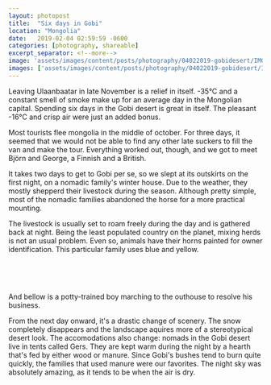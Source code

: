 ```yaml
---
layout: photopost
title:  "Six days in Gobi"
location: "Mongolia"
date:   2019-02-04 02:59:59 -0600
categories: [photography, shareable]
excerpt_separator: <!--more-->
image: 'assets/images/content/posts/photography/04022019-gobidesert/IMG_5718.jpg'
images: ['assets/images/content/posts/photography/04022019-gobidesert/IMG_5467.jpg', 'assets/images/content/posts/photography/04022019-gobidesert/IMG_5471.jpg', 'assets/images/content/posts/photography/04022019-gobidesert/IMG_5478.jpg', 'assets/images/content/posts/photography/04022019-gobidesert/IMG_5486.jpg', 'assets/images/content/posts/photography/04022019-gobidesert/IMG_5524.jpg', 'assets/images/content/posts/photography/04022019-gobidesert/IMG_5586.jpg', 'assets/images/content/posts/photography/04022019-gobidesert/IMG_5626.jpg', 'assets/images/content/posts/photography/04022019-gobidesert/IMG_5637.jpg', 'assets/images/content/posts/photography/04022019-gobidesert/IMG_5653.jpg', 'assets/images/content/posts/photography/04022019-gobidesert/IMG_5716.jpg', 'assets/images/content/posts/photography/04022019-gobidesert/IMG_5880.jpg']
---
```

Leaving Ulaanbaatar in late November is a relief in itself. -35°C and a constant smell of smoke make up for an average day in the Mongolian capital. Spending six days in the Gobi desert is great in itself. The pleasant -16°C and crisp air were just an added bonus.

Most tourists flee mongolia in the middle of october. For three days, it seemed that we would not be able to find any other late suckers to fill the van and make the tour. Everything worked out, though, and we got to meet Björn and George, a Finnish and a British.<!--more-->

It takes two days to get to Gobi per se, so we slept at its outskirts on the first night, on a nomadic family's winter house. Due to the weather, they mostly shepperd their livestock during the season. Although pretty simple, most of the nomadic families abandoned the horse for a more practical mounting.
<span class="image fit" style="margin-bottom:4.5em; margin-top:0.8em">
  <img src="{{ site.baseurl }}/assets/images/content/posts/photography/04022019-gobidesert/IMG_5471.jpg" alt="" />
</span>

The livestock is usually set to roam freely during the day and is gathered back at night. Being the least populated country on the planet, mixing herds is not an usual problem. Even so, animals have their horns painted for owner identification. This particular family uses blue and yellow.
<div class="row" style="margin-bottom:4.5em; margin-top:0.8em">
    <div class="6u 12u(small)">
        <span class="image fit">
          <img src="{{ site.baseurl }}/assets/images/content/posts/photography/04022019-gobidesert/IMG_5478.jpg" alt="" />
        </span>
    </div>
    <div class="6u 12u(small)">
        <span class="image fit">
          <img src="{{ site.baseurl }}/assets/images/content/posts/photography/04022019-gobidesert/IMG_5467.jpg" alt="" />
        </span>
    </div>
</div>

And bellow is a potty-trained boy marching to the outhouse to resolve his business.
<span class="image fit" style="margin-bottom:4.5em; margin-top:0.8em">
  <img src="{{ site.baseurl }}/assets/images/content/posts/photography/04022019-gobidesert/IMG_5486.jpg" alt="" />
</span>

From the next day onward, it's a drastic change of scenery. The snow completely disappears and the landscape aquires more of a stereotypical desert look. The accomodations also change: nomads in the Gobi desert live in tents called Gers. They are kept warm during the night by a hearth that's fed by either wood or manure. Since Gobi's bushes tend to burn quite quickly, the families that used manure were our favorites. The night sky was absolutely amazing, as it tends to be when the air is dry.
<span class="image fit" style="margin-bottom:4.5em; margin-top:0.8em">
  <img src="{{ site.baseurl }}/assets/images/content/posts/photography/04022019-gobidesert/IMG_5586.jpg" alt="" />
</span>




